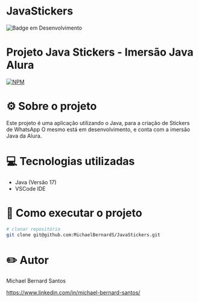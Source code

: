 # JavaStickers
![Badge em Desenvolvimento](http://img.shields.io/static/v1?label=STATUS&message=EM%20DESENVOLVIMENTO&color=GREEN&style=for-the-badge)

# Projeto Java Stickers - Imersão Java Alura
[![NPM](https://img.shields.io/badge/license-MIT-green)](https://github.com/MichaelBernardS/workshop-spring3-jpa/blob/main/LICENSE)

# ⚙️ Sobre o projeto

Este projeto é uma aplicação utilizando o Java, para a criação de Stickers de WhatsApp O mesmo está em desenvolvimento, e conta com a imersão Java da Alura.

# 💻 Tecnologias utilizadas
- Java (Versão 17)
- VSCode IDE

# 🔨 Como executar o projeto

```bash
# clonar repositório
git clone git@github.com:MichaelBernardS/JavaStickers.git
```

# ✏️ Autor

Michael Bernard Santos

https://www.linkedin.com/in/michael-bernard-santos/
